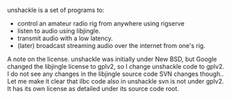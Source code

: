 unshackle is a set of programs to:

  * control an amateur radio rig from anywhere using rigserve
  * listen to audio using libjingle.
  * transmit audio with a low latency.
  * (later) broadcast streaming audio over the internet from one's rig.

A note on the license. unshackle was initially under New BSD, but Google changed the libjingle license to gplv2, so I change unshackle code to gplv2. I do not see any changes in the libjingle source code SVN changes though.. Let me make it clear that ilbc code also in unshackle svn is not under gplv2. It has its own license as detailed under its source code root.